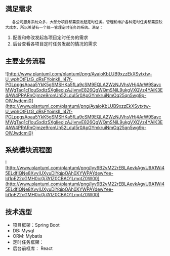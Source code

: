 ## **满足需求**

       各公司服务系统众多，大部分项目都需要发起定时任务。管理和维护各种定时任务都需要较大成本，所以希望有一个统一管理定时任务的系统。满足：

1. 配置和修改发起各项目定时任务的需求
2. 后台查看各项目定时任务发起的情况的需求

## 主要业务流程

![http://www.plantuml.com/plantuml/png/AyaioKbLUB9xzzEkXSytxtw-U_wphOtFLtG_dRsFYoinkII_I47f-PGLppgsAoaa5YkK5gSMSHKa5fLa9cSM9EQLA2WzNJVhsVHj4ArW9SavcMWgTaq1cl1ouSxdizSXgIieoizAJIvnvE826QgWQmSNiL9ukgVXQVz4YAiK3E4AW4PRARnOjmze9ronUh52LduI5r0ApGYmkruiNmOq25qn5wg9p-OlVJwdcmi0](http://www.plantuml.com/plantuml/png/AyaioKbLUB9xzzEkXSytxtw-U_wphOtFLtG_dRsFYoinkII_I47f-PGLppgsAoaa5YkK5gSMSHKa5fLa9cSM9EQLA2WzNJVhsVHj4ArW9SavcMWgTaq1cl1ouSxdizSXgIieoizAJIvnvE826QgWQmSNiL9ukgVXQVz4YAiK3E4AW4PRARnOjmze9ronUh52LduI5r0ApGYmkruiNmOq25qn5wg9p-OlVJwdcmi0)

## 系统模块流程图

![http://www.plantuml.com/plantuml/png/Iyv9B2vM22rEBLAevkAgvU9A1Wi45ELdfIQNe8XvvIUXyuDIYqjpOAh0XYWPAYdewYee-Id1pE22cGMH0ic0j7A1Z0CBAO1LmqtZ0W00](http://www.plantuml.com/plantuml/png/Iyv9B2vM22rEBLAevkAgvU9A1Wi45ELdfIQNe8XvvIUXyuDIYqjpOAh0XYWPAYdewYee-Id1pE22cGMH0ic0j7A1Z0CBAO1LmqtZ0W00)

## 技术选型

- 项目框架：Spring Boot
- DB:  Mysql
- ORM: Mybatis
- 定时任务框架：
- 后台前框库： React